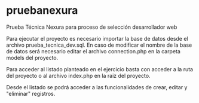 # pruebanexura
Prueba Técnica Nexura para proceso de selección desarrollador web

Para ejecutar el proyecto es necesario importar la base de datos desde el archivo prueba_tecnica_dev.sql. 
En caso de modificar el nombre de la base de datos será necesario editar el archivo connection.php en la carpeta models del proyecto. 

Para acceder al listado planteado en el ejercicio basta con acceder a la ruta del proyecto o al archivo index.php en la raiz del proyecto.

Desde el listado se podrá acceder a las funcionalidades de crear, editar y "eliminar" registros. 
